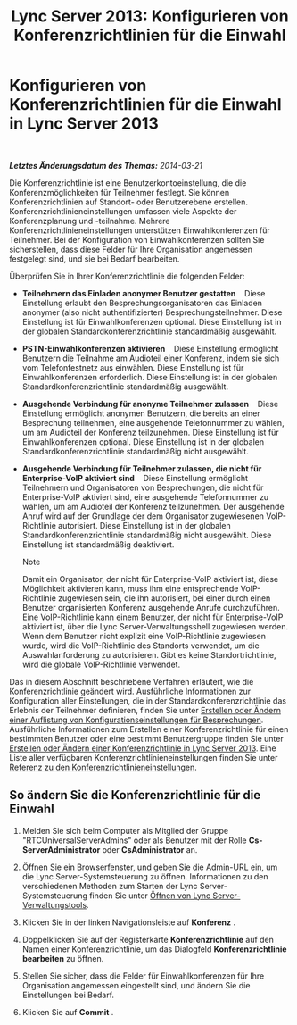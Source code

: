 ﻿---
title: 'Lync Server 2013: Konfigurieren von Konferenzrichtlinien für die Einwahl'
TOCTitle: Konfigurieren von Konferenzrichtlinien für die Einwahl
ms:assetid: 9bf926d6-0248-4352-98c3-9c5a333debbc
ms:mtpsurl: https://technet.microsoft.com/de-de/library/Gg398810(v=OCS.15)
ms:contentKeyID: 49294883
ms.date: 05/19/2016
mtps_version: v=OCS.15
ms.translationtype: HT
---

# Konfigurieren von Konferenzrichtlinien für die Einwahl in Lync Server 2013

 

_**Letztes Änderungsdatum des Themas:** 2014-03-21_

Die Konferenzrichtlinie ist eine Benutzerkontoeinstellung, die die Konferenzmöglichkeiten für Teilnehmer festlegt. Sie können Konferenzrichtlinien auf Standort- oder Benutzerebene erstellen. Konferenzrichtlinieneinstellungen umfassen viele Aspekte der Konferenzplanung und -teilnahme. Mehrere Konferenzrichtlinieneinstellungen unterstützen Einwahlkonferenzen für Teilnehmer. Bei der Konfiguration von Einwahlkonferenzen sollten Sie sicherstellen, dass diese Felder für Ihre Organisation angemessen festgelegt sind, und sie bei Bedarf bearbeiten.

Überprüfen Sie in Ihrer Konferenzrichtlinie die folgenden Felder:

  - **Teilnehmern das Einladen anonymer Benutzer gestatten**    Diese Einstellung erlaubt den Besprechungsorganisatoren das Einladen anonymer (also nicht authentifizierter) Besprechungsteilnehmer. Diese Einstellung ist für Einwahlkonferenzen optional. Diese Einstellung ist in der globalen Standardkonferenzrichtlinie standardmäßig ausgewählt.

  - **PSTN-Einwahlkonferenzen aktivieren**    Diese Einstellung ermöglicht Benutzern die Teilnahme am Audioteil einer Konferenz, indem sie sich vom Telefonfestnetz aus einwählen. Diese Einstellung ist für Einwahlkonferenzen erforderlich. Diese Einstellung ist in der globalen Standardkonferenzrichtlinie standardmäßig ausgewählt.

  - **Ausgehende Verbindung für anonyme Teilnehmer zulassen**    Diese Einstellung ermöglicht anonymen Benutzern, die bereits an einer Besprechung teilnehmen, eine ausgehende Telefonnummer zu wählen, um am Audioteil der Konferenz teilzunehmen. Diese Einstellung ist für Einwahlkonferenzen optional. Diese Einstellung ist in der globalen Standardkonferenzrichtlinie standardmäßig nicht ausgewählt.

  - **Ausgehende Verbindung für Teilnehmer zulassen, die nicht für Enterprise-VoIP aktiviert sind**    Diese Einstellung ermöglicht Teilnehmern und Organisatoren von Besprechungen, die nicht für Enterprise-VoIP aktiviert sind, eine ausgehende Telefonnummer zu wählen, um am Audioteil der Konferenz teilzunehmen. Der ausgehende Anruf wird auf der Grundlage der dem Organisator zugewiesenen VoIP-Richtlinie autorisiert. Diese Einstellung ist in der globalen Standardkonferenzrichtlinie standardmäßig nicht ausgewählt. Diese Einstellung ist standardmäßig deaktiviert.
    

    > [!NOTE]
    > Damit ein Organisator, der nicht für Enterprise-VoIP aktiviert ist, diese Möglichkeit aktivieren kann, muss ihm eine entsprechende VoIP-Richtlinie zugewiesen sein, die ihn autorisiert, bei einer durch einen Benutzer organisierten Konferenz ausgehende Anrufe durchzuführen. Eine VoIP-Richtlinie kann einem Benutzer, der nicht für Enterprise-VoIP aktiviert ist, über die Lync Server-Verwaltungsshell zugewiesen werden. Wenn dem Benutzer nicht explizit eine VoIP-Richtlinie zugewiesen wurde, wird die VoIP-Richtlinie des Standorts verwendet, um die Auswahlanforderung zu autorisieren.&nbsp;Gibt es keine Standortrichtlinie, wird die globale VoIP-Richtlinie verwendet.



Das in diesem Abschnitt beschriebene Verfahren erläutert, wie die Konferenzrichtlinie geändert wird. Ausführliche Informationen zur Konfiguration aller Einstellungen, die in der Standardkonferenzrichtlinie das Erlebnis der Teilnehmer definieren, finden Sie unter [Erstellen oder Ändern einer Auflistung von Konfigurationseinstellungen für Besprechungen](lync-server-2013-create-or-modify-a-collection-of-meeting-configuration-settings.md). Ausführliche Informationen zum Erstellen einer Konferenzrichtlinie für einen bestimmten Benutzer oder eine bestimmt Benutzergruppe finden Sie unter [Erstellen oder Ändern einer Konferenzrichtlinie in Lync Server 2013](lync-server-2013-create-or-modify-a-conferencing-policy.md). Eine Liste aller verfügbaren Konferenzrichtlinieneinstellungen finden Sie unter [Referenz zu den Konferenzrichtlinieneinstellungen](lync-server-2013-conferencing-policy-settings-reference.md).

## So ändern Sie die Konferenzrichtlinie für die Einwahl

1.  Melden Sie sich beim Computer als Mitglied der Gruppe "RTCUniversalServerAdmins" oder als Benutzer mit der Rolle **Cs-ServerAdministrator** oder **CsAdministrator** an.

2.  Öffnen Sie ein Browserfenster, und geben Sie die Admin-URL ein, um die Lync Server-Systemsteuerung zu öffnen. Informationen zu den verschiedenen Methoden zum Starten der Lync Server-Systemsteuerung finden Sie unter [Öffnen von Lync Server-Verwaltungstools](lync-server-2013-open-lync-server-administrative-tools.md).

3.  Klicken Sie in der linken Navigationsleiste auf **Konferenz** .

4.  Doppelklicken Sie auf der Registerkarte **Konferenzrichtlinie** auf den Namen einer Konferenzrichtlinie, um das Dialogfeld **Konferenzrichtlinie bearbeiten** zu öffnen.

5.  Stellen Sie sicher, dass die Felder für Einwahlkonferenzen für Ihre Organisation angemessen eingestellt sind, und ändern Sie die Einstellungen bei Bedarf.

6.  Klicken Sie auf **Commit** .


